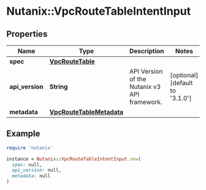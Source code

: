 # Nutanix::VpcRouteTableIntentInput

## Properties

| Name | Type | Description | Notes |
| ---- | ---- | ----------- | ----- |
| **spec** | [**VpcRouteTable**](VpcRouteTable.md) |  |  |
| **api_version** | **String** | API Version of the Nutanix v3 API framework. | [optional][default to &#39;3.1.0&#39;] |
| **metadata** | [**VpcRouteTableMetadata**](VpcRouteTableMetadata.md) |  |  |

## Example

```ruby
require 'nutanix'

instance = Nutanix::VpcRouteTableIntentInput.new(
  spec: null,
  api_version: null,
  metadata: null
)
```

